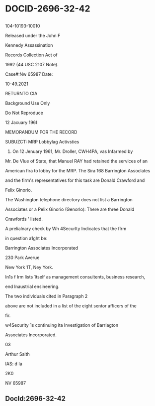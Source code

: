 # DOCID-2696-32-42

##
104-10193-10010

Released under the John F

Kennedy Assassination

Records Collection Act of

1992 (44 USC 2107 Note).

Case#:Nw 65987 Date:

10-49.2021

RETURNTO CIA

Background Use Only

Do Not Reproduce

12 Jacuary 196I

MEMORANDUM FOR THE RECORD

SUBUZCT: MRP Lobbylag Activsties

1. On 12 Jenuary 1961, Mr. Droller, CWH4PA, vas Infarmed by

Mr. De Vlue of State, that Manuel RAY had retained the services of an

American fira to lobby for the MRP. The Sira 168 Barrington Assoclates

and the firm's representatives for this task are Donald Crawford and

Felix Ginorio.

The Washington telephone directory does not list a Barrington

Associates or a Pelix Ginorio (Genorlo): There are three Donald

Crawfords ' listed.

A prelialnary check by Wh 4Securlty Indicates that the flrm

in question a1ght be:

Barrington Associates Incorporated

230 Park Averue

New York 1T, Ney York.

In1s f Irm lists 1tself as management consultents, business research,

end Inaustrial ensineering.

The two individuals cited in Paragraph 2

above are not included in a list of the eight sentor afficers of the

fir.

w4Security 1s continuing ita Investigation of Barriagton

Associates Incorporated.

03

Arthur Salth

IAS: d Ia

2K0

NV 65987

Docld:2696-32-42
---

